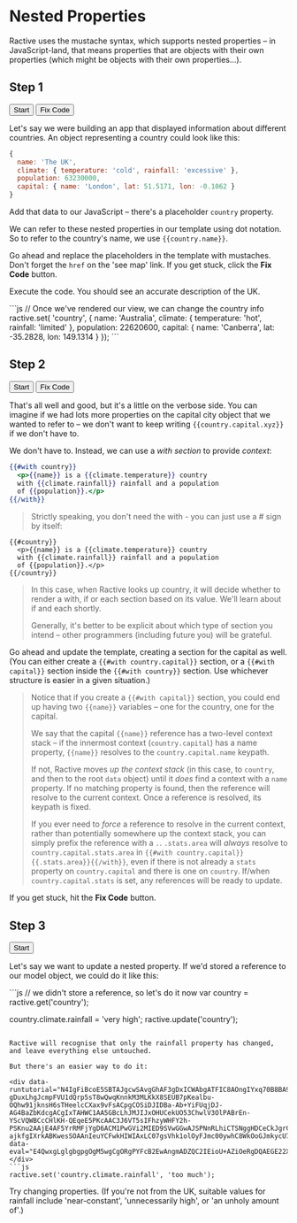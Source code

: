 # Nested Properties

Ractive uses the mustache syntax, which supports nested properties – in JavaScript-land, that means properties that are objects with their own properties (which might be objects with their own properties...).

## Step 1
<div class="tutorial">
  <button data-tutorial="N4IgFiBcoE5SBTAJgcwSAvgGhAF3gDxICWAbgATFIC8AOngIYxq70B8BA9CaW7QHYCCAZwDGMYgAdclGvVwIAtpIA2DBfXK4AnpIR08CAB65OMBqNxkE7AbVwEwAJjYBhAPYBXfrhjbykjDuAGbEKghcznyCrDEEkmwAcgCCALIAogD6ABLpAErplMLkDOQAKumpAAr5yWUAqgU5+YWiXj5+5ADuxLhg5HnJAJKJAGLJADITzQXk5sT8wQwqKiX8SCUB7pKealbu-OQh5FUA8lX1E3VDp4kz6QB0XAl2sfbxbGVgCOSiDJK9Za-Xr+YjFVzJKpDMqTTIpDL3cgACgIpTAMAQwWoAHIwLhcJJhJBOJxFP9hA8UO53Chwg82g9PABrUnkziqCwITgQqEw6bwrK5AqcAACVzK0PqABFBS0sBNbgBxSUy+5YACMTgAXtitEwWDjMgAjNT8JnYtjCBA-MmSLgMNgASie7OiXDEEmkbBAOGE8FITDmFispB+1HI-AQXQGwesSOAAnIeuYCFwkHI2IAxLh9ansVhE1olByFOmswplHsEPnC0h1Ax0wnDknfu1fNpGxhyCTyAQALR9uYIDmiH59H7ALs9Pqt7zt8h1nOFjACDCOgDcmCAA">Start</button>
  <button data-run="true" data-tutorial="N4IgFiBcoE5SBTAJgcwSAvgGhAF3gDxICWAbgATFIC8AOngIYxq70B8BA9CaW7QHYCCAZwDGMYgAdclGvVwIAtpIA2DBfXK4AnpIR08CAB65OMBqNxkE7AbVwEwAJjYBhAPYBXfrhjbykjDuAGbEKghcznyCrDEEkmzAwKJePn4AdPwMiggYGJTC5AzkSSnevtrpoirEiuoI6QrKCOa4njC5+WVp-gDuxLhgJcmpFVU1dQrp5sT8wQwqKnnkM3MLKkX8SEUB7pKealbu-OQhw91jknsH6sTHeelcCXax9vFsACpgCOSiDJIDBa-Ab+YiFUqjDJ-AG4BaZbKdcgACgIxTAHWC1AA5GBcLhJMJIJxOHUCekUO53ChwlV3OlPABrEn-YScVQWBCcCHlKH-QEqeE5PKcAAC3J6VT5sIFhzyWHFY2h-PSKnu2AAjE4AF5YrRMFjYgD6ACM1PwGVi2MIED9SVwGGwAJSPNnRLhiCTSNggHDCeCkJgrCxWUg-ajkfgIXrkABKwesSOAAnIeuYCFwkHIWIAxLC07gsVhk1olOyFJmc00ywhC8WkOoGJmkycU79Idom8XWxGERWvj8AKoAaVrLe71Vq9SbJearXaCArKRUSELQdm80WFeMogQwmE1l12C7rau+0Od34mYAbABmJw3gAMT4fRbHraV0unWRyFYAMsckGOVdDkzABWdV0nAgB2dUsHIVVL3IABaB90nVB8ryccgMGPHCWzwjBHQAbgETAgA">Fix Code</button>
</div>

Let's say we were building an app that displayed information about different countries. An object representing a country could look like this:

```js
{
  name: 'The UK',
  climate: { temperature: 'cold', rainfall: 'excessive' },
  population: 63230000,
  capital: { name: 'London', lat: 51.5171, lon: -0.1062 }
}
```

Add that data to our JavaScript – there's a placeholder `country` property.

We can refer to these nested properties in our template using dot notation. So to refer to the country's name, we use `{{country.name}}`.

Go ahead and replace the placeholders in the template with mustaches. Don't forget the `href` on the 'see map' link. If you get stuck, click the **Fix Code** button.

Execute the code. You should see an accurate description of the UK.

<div data-runtutorial="N4IgFiBcoE5SBTAJgcwSAvgGhAF3gDxICWAbgATFIC8AOngIYxq70B8BA9CaW7QHYCCAZwDGMYgAdclGvVwIAtpIA2DBfXK4AnpIR08CAB65OMBqNxkE7AbVwEwAJjYBhAPYBXfrhjbykjDuAGbEKghcznyCrDEEkmzAwKJePn4AdPwMiggYGJTC5AzkSSnevtrpoirEiuoI6QrKCOa4njC5+WVp-gDuxLhgJcmpFVU1dQrp5sT8wQwqKnnkM3MLKkX8SEUB7pKealbu-OQhw91jknsH6sTHeelcCXax9vFsACpgCOSiDJIDBa-Ab+YiFUqjDJ-AG4BaZbKdcgACgIxTAHWC1AA5GBcLhJMJIJxOHUCekUO53ChwlV3OlPABrEn-YScVQWBCcCHlKH-QEqeE5PKcAAC3J6VT5sIFhzyWHFY2h-PSKnu2AAjE4AF5YrRMFjYgD6ACM1PwGVi2MIED9SVwGGwAJSPNnRLhiCTSNggHDCeCkJgrCxWUg-ajkfgIXrkABKwesSOAAnIeuYCFwkHIWIAxLC07gsVhk1olOyFJmc00ywhC8WkOoGJmkycU79Idom8XWxGERWvj8AKoAaVrLe71Vq9SbJearXaCArKRUSELQdm80WFeMogQwmE1l12C7rau+0Od34mYAbABmJw3gAMT4fRbHraV0unWRyFYAMsckGOVdDkzABWdV0nAgB2dUsHIVVL3IABaB90nVB8ryccgMGPHCWzwjBHQAbgETAgA" data-eval="PTAEHkDsGMFNQO6wOQDd4CdaQCayzqAPYCuGoqAlrAgDSLzQCGko0AFiwObwAu7jUpF4YAnqEqQAZkQBQGJtF6V0AOgDOsXgApQyaEJGjk9AN6zQoSEwC2sAFx6AgiXUimAG0pMTFtl5smXgdQU1BgmwAHfCCyEOR2Il4TUAVJKU8PR2QAymCcZFAAX1o-SKJIkg8gyiJIRwAmBoA2BoAGZra20stmSLzPRzDrO2yAYRYAI3wFFOreRwBaAGYAVlUGgA4t+g86xwBGABYATlUD5ePi2SKASgBuWSA"></div>
```js
// Once we've rendered our view, we can change the country info
ractive.set( 'country', {
  name: 'Australia',
  climate: { temperature: 'hot', rainfall: 'limited' },
  population: 22620600,
  capital: { name: 'Canberra', lat: -35.2828, lon: 149.1314 }
});
```

## Step 2
<div class="tutorial">
	<button data-tutorial="N4IgFiBcoE5SBTAJgcwSAvgGhAF3gDxICWAbgATFIC8AOngIYxq70B8BA9CaW7QHYCCAZwDGMYgAdclGvVwIAtpIA2DBfXK4AnpIR08CAB65OMBqNxkE7AbVwEwAJjYBhAPYBXfrhjbykjDuAGbEKghcznyCrDEEkmzAwKJePn4AdPwMiggYGJTC5AzkSSnevtrpoirEiuoI6QrKCOa4njC5+WVp-gDuxLhgJcmpFVU1dQrp5sT8wQwqKnnkM3MLKkX8SEUB7pKealbu-OQhw91jknsH6sTHeelcCXax9vFsACpgCOSiDJIDBa-Ab+YiFUqjDJ-AG4BaZbKdcgACgIxTAHWC1AA5GBcLhJMJIJxOHUCekUO53ChwlV3OlPABrEn-YScVQWBCcCHlKH-QEqeE5PKcAAC3J6VT5sIFhzyWHFY2h-PSKnu2AAjE4AF5YrRMFjYgD6ACM1PwGVi2MIED9SVwGGwAJSPNnRLhiCTSNggHDCeCkJgrCxWUg-ajkfgIXrkABKwesSOAAnIeuYCFwkHIWIAxLC07gsVhk1olOyFJmc00ywhC8WkOoGJmkycU79Idom8XWxGERWvj8AKoAaVrLe71Vq9SbJearXaCArKRUSELQdm80WFeMogQwmE1l12C7rau+0Od34mYAbABmJw3gAMT4fRbHraV0unWRyFYAMsckGOVdDkzABWdV0nAgB2dUsHIVVL3IABaB90nVB8ryccgMGPHCWzwjBHQAbkwIA">Start</button>
	<button data-run="true" data-tutorial="N4IgFiBcoE5SBTAJgcwSAvgGhAF3gDxICWAbgATFIC8AOngIYxq70B8BA9CaW7QHYCCAZwDGMYgAdclGvVwIAtpIA2DBfXK4AnpIR08CAB65OMBqNxkE7AbVwEwAJjYBhAPYBXfrhjbykjDuAGbEKghcznyCrDHAwADEAO7EuGDkol4+fhgYdjLkBJJs8fwMigi5lMLkDOTxoirEiuoIAHQKygjmuJ4wlRgZWb7+KWn1wI3NrW3mxPzBDCoqVXMLSyq1-Ei1Ae6SnmpW7vzkIROS+4fqxCe5bVzF+fnkE8mp6aIMkqlLuS+vQrFAAqYAQGW+v02olS-mINVK5QG5AAFAQ6mB+sFqAByMC4XCSYSQTicFpEtoodzuFDhNqZNqeADWZO+wk4qgsCE4iIquU4AAF4kdclhhXdsABGJwALxxWiYLFxAH0AEZqfhMnFsYQIcHkrgMNgASgeHOi9le8U4YzA-xi+WttvtXDEEmkbBAOGE8FITHI5ks1nI1HI-AQSXIACULFZSAgUcABK9cIqELhIOQcQlU8x0zisMmtEpOQpM9nOqWEAWi0h1AxM0nToDMt4Ro2i4Cw0jy6DwQBVADSNebXamLTL9WLXR6fQQ5cyKiQBYDDHmi2W5eMogQwmE1nl2E7gMuByOt34mYAbABmJw3gAMT4fhdHLchqZUje7FXLABkTiQE4VyOTMAFZJTaCCAHZJSwcgVBOTMAFoHzaSUHyvJxyDyN9cNeXCMGNABuTAgA">Fix Code</button>
</div>

That's all well and good, but it's a little on the verbose side. You can imagine if we had lots more properties on the capital city object that we wanted to refer to – we don't want to keep writing `{{country.capital.xyz}}` if we don't have to.

We don't have to. Instead, we can use a _with section_ to provide _context_:

```handlebars
{{#with country}}
  <p>{{name}} is a {{climate.temperature}} country
  with {{climate.rainfall}} rainfall and a population
  of {{population}}.</p>
{{/with}}
```

> Strictly speaking, you don't need the with - you can just use a # sign by itself:
>
    {{#country}}
      <p>{{name}} is a {{climate.temperature}} country
      with {{climate.rainfall}} rainfall and a population
      of {{population}}.</p>
    {{/country}}
> In this case, when Ractive looks up country, it will decide whether to render a with, if or each section based on its value. We'll learn about if and each shortly.
>
> Generally, it's better to be explicit about which type of section you intend – other programmers (including future you) will be grateful.

Go ahead and update the template, creating a section for the capital as well. (You can either create a `{{#with country.capital}}` section, or a  `{{#with capital}}` section inside the `{{#with country}}` section. Use whichever structure is easier in a given situation.)

> Notice that if you create a `{{#with capital}}` section, you could end up having two `{{name}}` variables – one for the country, one for the capital.
>
> We say that the capital `{{name}}` reference has a two-level context stack – if the innermost context (`country.capital`) has a name property, `{{name}}` resolves to the `country.capital.name` keypath.
>
> If not, Ractive moves _up the context stack_ (in this case, to `country`, and then to the root `data` object) until it _does_ find a context with a `name` property. If no matching property is found, then the reference will resolve to the current context. Once a reference is resolved, its keypath is fixed.
>
> If you ever need to _force_ a reference to resolve in the current context, rather than potentially somewhere up the context stack, you can simply prefix the reference with a `.`. `.stats.area` will _always_ resolve to `country.capital.stats.area` in `{{#with country.capital}}{{.stats.area}}{{/with}}`, even if there is not already a `stats` property on `country.capital` and there is one on `country`. If/when `country.capital.stats` is set, any references will be ready to update.

If you get stuck, hit the **Fix Code** button.

## Step 3
<div class="tutorial">
	<button data-tutorial="N4IgFiBcoE5SBTAJgcwSAvgGhAF3gDxICWAbgATFIC8AOngIYxq70B8BA9CaW7QHYCCAZwDGMYgAdclGvVwIAtpIA2DBfXK4AnpIR08CAB65OMBqNxkE7AbVwEwAJjYBhAPYBXfrhjbykjDuAGbEKghcznyCrDEEkmzAwKJePn4AdPwMiggYGJTC5AzkSSnevtrpoirEiuoI6QrKCOa4njC5+WVp-gDuxLhgJcmpFVU1dQrp5sT8wQwqKnnkM3MLKkX8SEUB7pKealbu-OQhw91jknsH6sTHeelcCXax9vFsACpgCOSiDJIDBa-Ab+YiFUqjDJ-AG4BaZbKdcgACgIxTAHWC1AA5GBcLhJMJIJxOHUCekUO53ChwlV3OlPABrEn-YScVQWBCcCHlKH-QEqeE5PKcAAC3J6VT5sIFhzyWHFY2h-PSKnu2AAjE4AF5YrRMFjYgD6ACM1PwGVi2MIED9SVwGGwAJSPNnRLhiCTSNggHDCeCkJgrCxWUg-ajkfgIXrkABKwesSOAAnIeuYCFwkHIWIAxLC07gsVhk1olOyFJmc00ywhC8WkOoGJmkycU79Idom8XWxGERWvj8AKoAaVrLe71Vq9SbJearXaCArKRUSELQdm80WFeMogQwmE1l12C7rau+0Od34mYAbABmJw3gAMT4fRbHraV0unWRyFYAMsckGOVdDkzABWdV0nAgB2dUsHIVVL3IABaB90nVB8ryccgMGPHCWzwjBHQAbkwIA">Start</button>
</div>

Let's say we want to update a nested property. If we'd stored a reference to our model object, we could do it like this:

<div data-runtutorial="N4IgFiBcoE5SBTAJgcwSAvgGhAF3gDxICWAbgATFIC8AOngIYxq70B8BA9CaW7QHYCCAZwDGMYgAdclGvVwIAtpIA2DBfXK4AnpIR08CAB65OMBqNxkE7AbVwEwAJjYBhAPYBXfrhjbykjDuAGbEKghcznyCrDEEkmzAwKJePn4AdPwMiggYGJTC5AzkSSnevtrpoirEiuoI6QrKCOa4njC5+WVp-gDuxLhgJcmpFVU1dQrp5sT8wQwqKnnkM3MLKkX8SEUB7pKealbu-OQhw91jknsH6sTHeelcCXax9vFsACpgCOSiDJIDBa-Ab+YiFUqjDJ-AG4BaZbKdcgACgIxTAHWC1AA5GBcLhJMJIJxOHUCekUO53ChwlV3OlPABrEn-YScVQWBCcCHlKH-QEqeE5PKcAAC3J6VT5sIFhzyWHFY2h-PSKnu2AAjE4AF5YrRMFjYgD6ACM1PwGVi2MIED9SVwGGwAJSPNnRLhiCTSNggHDCeCkJgrCxWUg-ajkfgIXrkABKwesSOAAnIeuYCFwkHIWIAxLC07gsVhk1olOyFJmc00ywhC8WkOoGJmkycU79Idom8XWxGERWvj8AKoAaVrLe71Vq9SbJearXaCArKRUSELQdm80WFeMogQwmE1l12C7rau+0Od34mYAbABmJw3gAMT4fRbHraV0unWRyFYAMsckGOVdDkzABWdV0nAgB2dUsHIVVL3IABaB90nVB8ryccgMGPHCWzwjBHQAbkwIA" data-eval="PTAEHcFNQEwSxgOwOQBdQGdUHsBO0BDUfAM0n0QGNIAaTbUAG0lWQ1gbnUW3ACgAbgVyhK2AK6JUuAJ6gAvMQKVUcAZAB0AcxYAKZGMnSZyAJQBuPn0NTZGyozgBbAqk24CcRCQKNGC0GR1WVAACzgtUORLDxU1TXEABxhXSH0bYzNzIA"></div>
```js
// we didn't store a reference, so let's do it now
var country = ractive.get('country');

country.climate.rainfall = 'very high';
ractive.update('country');
```

Ractive will recognise that only the rainfall property has changed, and leave everything else untouched.

But there's an easier way to do it:

<div data-runtutorial="N4IgFiBcoE5SBTAJgcwSAvgGhAF3gDxICWAbgATFIC8AOngIYxq70B8BA9CaW7QHYCCAZwDGMYgAdclGvVwIAtpIA2DBfXK4AnpIR08CAB65OMBqNxkE7AbVwEwAJjYBhAPYBXfrhjbykjDuAGbEKghcznyCrDEEkmzAwKJePn4AdPwMiggYGJTC5AzkSSnevtrpoirEiuoI6QrKCOa4njC5+WVp-gDuxLhgJcmpFVU1dQrp5sT8wQwqKnnkM3MLKkX8SEUB7pKealbu-OQhw91jknsH6sTHeelcCXax9vFsACpgCOSiDJIDBa-Ab+YiFUqjDJ-AG4BaZbKdcgACgIxTAHWC1AA5GBcLhJMJIJxOHUCekUO53ChwlV3OlPABrEn-YScVQWBCcCHlKH-QEqeE5PKcAAC3J6VT5sIFhzyWHFY2h-PSKnu2AAjE4AF5YrRMFjYgD6ACM1PwGVi2MIED9SVwGGwAJSPNnRLhiCTSNggHDCeCkJgrCxWUg-ajkfgIXrkABKwesSOAAnIeuYCFwkHIWIAxLC07gsVhk1olOyFJmc00ywhC8WkOoGJmkycU79Idom8XWxGERWvj8AKoAaVrLe71Vq9SbJearXaCArKRUSELQdm80WFeMogQwmE1l12C7rau+0Od34mYAbABmJw3gAMT4fRbHraV0unWRyFYAMsckGOVdDkzABWdV0nAgB2dUsHIVVL3IABaB90nVB8ryccgMGPHCWzwjBHQAbkwIA" data-eval="E4QwxgLglgbgpgOgM5wgCgORgPYFcB2EwAngmADZQC2IEioU+AZiOeRgDQAEGE22XKrjAALDAEoA3EA"></div>
```js
ractive.set('country.climate.rainfall', 'too much');
```

Try changing properties. (If you're not from the UK, suitable values for rainfall include 'near-constant', 'unnecessarily high', or 'an unholy amount of'.)

